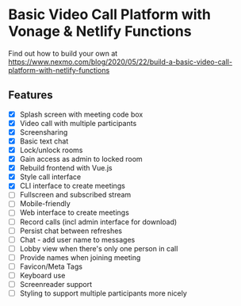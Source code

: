 # Basic Video Call Platform with Vonage & Netlify Functions

Find out how to build your own at <https://www.nexmo.com/blog/2020/05/22/build-a-basic-video-call-platform-with-netlify-functions>

## Features

- [x] Splash screen with meeting code box
- [x] Video call with multiple participants
- [x] Screensharing
- [x] Basic text chat
- [x] Lock/unlock rooms
- [x] Gain access as admin to locked room
- [x] Rebuild frontend with Vue.js
- [x] Style call interface
- [x] CLI interface to create meetings
- [ ] Fullscreen and subscribed stream
- [ ] Mobile-friendly
- [ ] Web interface to create meetings
- [ ] Record calls (incl admin interface for download)
- [ ] Persist chat between refreshes
- [ ] Chat - add user name to messages
- [ ] Lobby view when there's only one person in call
- [ ] Provide names when joining meeting
- [ ] Favicon/Meta Tags
- [ ] Keyboard use
- [ ] Screenreader support
- [ ] Styling to support multiple participants more nicely